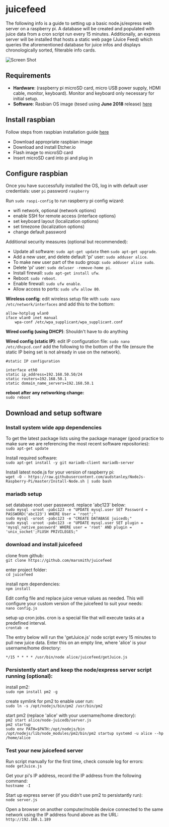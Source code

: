 # juicefeed

The following info is a guide to setting up a basic node.js/express web server on a raspberry pi.  A database will be created and populated with juice data from a cron script run every 15 minutes.  Additionally, an express server will be installed that hosts a static web page (Juice Feed) which queries the aforementioned database for juice infos and displays chronologically sorted, filterable info cards.

![Screen Shot](https://image.ibb.co/nqrZOA/Capture.png)

## Requirements

- **Hardware**: (raspberry pi microSD card, micro USB power supply, HDMI cable, monitor, keyboard).  Monitor and keyboard only necessary for initial setup.
- **Software**: Rasbian OS image (tesed using **June 2018** release) [here](https://www.raspberrypi.org/downloads/raspbian/)

## Install raspbian

Follow steps from raspbian installation guide [here](https://www.raspberrypi.org/documentation/installation/installing-images/README.md)

- Download appropriate raspbian image
- Download and install Etcher.io
- Flash image to microSD card
- Insert microSD card into pi and plug in

## Configure raspbian

Once you have successfully installed the OS, log in with default user credentials: user `pi` password `raspberry`

Run `sudo raspi-config` to run raspberry pi config wizard:

- wifi network, optional (network options)
- enable SSH for remote access (interface options)
- set keyboard layout (localization options)
- set timezone (localization options)
- change default password

Additional security measures (optional but recommended):
- Update all software: `sudo apt-get update` then `sudo apt-get upgrade`.
- Add a new user, and delete default 'pi' user: `sudo adduser alice`.
- To make new user part of the sudo group: `sudo adduser alice sudo`.
- Delete 'pi' user: `sudo deluser -remove-home pi`.
- Install firewall: `sudo apt-get install ufw`.
- Reboot: `sudo reboot`.
- Enable firewall: `sudo ufw enable`.
- Allow access to ports: `sudo ufw allow 80`.

**Wireless config**:
edit wireless setup file with `sudo nano /etc/network/interfaces` and add this to the bottom:

```
allow-hotplug wlan0
iface wlan0 inet manual
    wpa-conf /etc/wpa_supplicant/wpa_supplicant.conf
```

**Wired config (using DHCP)**: 
Shouldn't have to do anything

**Wired config (static IP)**:
edit IP configuration file: `sudo nano /etc/dhcpcd.conf` add the following to the bottom of the file (ensure the static IP being set is not already in use on the network).

```
#static IP configuration 

interface eth0
static ip_address=192.168.50.50/24 
static routers=192.168.50.1 
static domain_name_servers=192.168.50.1
```

**reboot after any networking change:**  
`sudo reboot`

## Download and setup software

### Install system wide app dependencies
To get the latest package lists using the package manager (good practice to make sure we are referencing the most recent software repositories):  
`sudo apt-get update`

Install required software:  
`sudo apt-get install -y git mariadb-client mariadb-server`

Install latest node.js for your version of raspberry pi:  
`wget -O - https://raw.githubusercontent.com/audstanley/NodeJs-Raspberry-Pi/master/Install-Node.sh | sudo bash`

### mariadb setup
set database root user password.  replace 'abc123' below:  
`sudo mysql -uroot -pabc123 -e "UPDATE mysql.user SET Password = PASSWORD('abc123') WHERE User = 'root';"`  
`sudo mysql -uroot -pabc123 -e "CREATE DATABASE juicedb;"`  
`sudo mysql -uroot -pabc123 -e "UPDATE mysql.user SET plugin = 'mysql_native_password' WHERE user = 'root' AND plugin = 'unix_socket';FLUSH PRIVILEGES;"`

### download and install juicefeed 
clone from github:  
`git clone https://github.com/marsmith/juicefeed`

enter project folder:  
`cd juicefeed`   

install npm dependencies:   
`npm install`

Edit config file and replace juice venue values as needed.  This will configure your custom version of the juicefeed to suit your needs:  
`nano config.js`

setup up cron jobs.  cron is a special file that will execute tasks at a predefined interval.  
`crontab -e`

The entry below will run the 'getJuice.js' node script every 15 minutes to pull new juice data.  Enter this on an empty line, where 'alice' is your username/home directory:  
```
*/15 * * * * /usr/bin/node alice/juicefeed/getJuice.js
```

### Persistently start and keep the node/express server script running (optional):
install pm2:  
`sudo npm install pm2 -g`

create symlink for pm2 to enable user run:  
`sudo ln -s /opt/nodejs/bin/pm2 /usr/bin/pm2`

start pm2 (replace 'alice' with your username/home directory):  
`pm2 start alice/node-juicedb/server.js`  
`pm2 startup`  
`sudo env PATH=$PATH:/opt/nodejs/bin /opt/nodejs/lib/node_modules/pm2/bin/pm2 startup systemd -u alice --hp /home/alice`  

### Test your new juicefeed server  
Run script manually for the first time, check console log for errors:  
`node getJuice.js`

Get your pi's IP address, record the IP address from the following command:    
`hostname -I`

Start up express server (if you didn't use pm2 to persistantly run):  
`node server.js`

Open a browser on another computer/mobile device connected to the same network using the IP address found above as the URL:
`http://192.168.1.189`